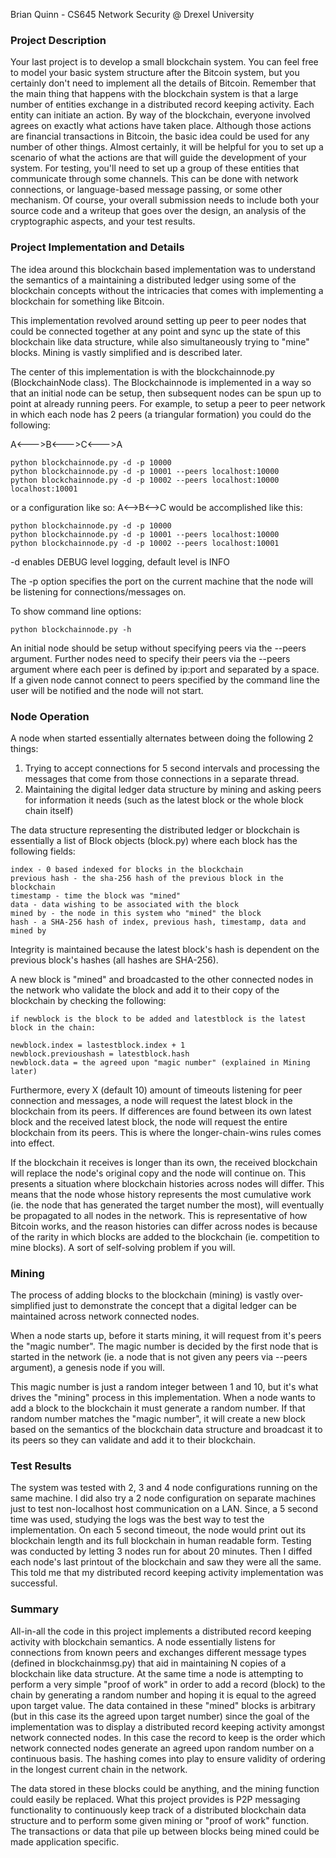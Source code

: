 Brian Quinn - CS645 Network Security @ Drexel University

### Project Description

Your last project is to develop a small blockchain system.  You can feel free to model your basic system structure after the Bitcoin system, but you certainly don't need to implement all the details of Bitcoin.  Remember that the main thing that happens with the blockchain system is that a large number of entities exchange in a distributed record keeping activity.  Each entity can initiate an action.  By way of the blockchain, everyone involved agrees on exactly what actions have taken place.  Although those actions are financial transactions in Bitcoin, the basic idea could be used for any number of other things.  Almost certainly, it will be helpful for you to set up a scenario of what the actions are that will guide the development of your system.  For testing, you'll need to set up a group of these entities that communicate through some channels.  This can be done with network connections, or language-based message passing, or some other mechanism.  Of course, your overall submission needs to include both your source code and a writeup that goes over the design, an analysis of the cryptographic aspects, and your test results.

### Project Implementation and Details

The idea around this blockchain based implementation was to understand the semantics of a maintaining a distributed ledger using some of the blockchain concepts without the intricacies that comes with implementing a blockchain for something like Bitcoin. 

This implementation revolved around setting up peer to peer nodes that could be connected together at any point and sync up the state of this blockchain like data structure, while also simultaneously trying to "mine" blocks. Mining is vastly simplified and is described later.

The center of this implementation is with the blockchainnode.py (BlockchainNode class). The Blockchainnode is implemented in a way so that an initial node can be setup, then subsequent nodes can be spun up to point at already running peers. For example, to setup a peer to peer network in which each node has 2 peers (a triangular formation) you could do the following:

A<--->B<--->C<--->A

```
python blockchainnode.py -d -p 10000
python blockchainnode.py -d -p 10001 --peers localhost:10000
python blockchainnode.py -d -p 10002 --peers localhost:10000 localhost:10001
```

or a configuration like so: A<-->B<-->C would be accomplished like this:

```
python blockchainnode.py -d -p 10000
python blockchainnode.py -d -p 10001 --peers localhost:10000
python blockchainnode.py -d -p 10002 --peers localhost:10001
```

-d enables DEBUG level logging, default level is INFO

The -p option specifies the port on the current machine that the node will be listening for connections/messages on.

To show command line options:

```
python blockchainnode.py -h 
```

An initial node should be setup without specifying peers via the --peers argument. Further nodes need to specify their peers via the --peers argument where each peer is defined by ip:port and separated by a space. If a given node cannot connect to peers specified by the command line the user will be notified and the node will not start.

### Node Operation

A node when started essentially alternates between doing the following 2 things:

1. Trying to accept connections for 5 second intervals and processing the messages that come from those connections in a separate thread. 
2. Maintaining the digital ledger data structure by mining and asking peers for information it needs (such as the latest block or the whole block chain itself)

The data structure representing the distributed ledger or blockchain is essentially a list of Block objects (block.py) where each block has the following fields:

    index - 0 based indexed for blocks in the blockchain
    previous hash - the sha-256 hash of the previous block in the blockchain
    timestamp - time the block was "mined"
    data - data wishing to be associated with the block
    mined by - the node in this system who "mined" the block
    hash - a SHA-256 hash of index, previous hash, timestamp, data and mined by

Integrity is maintained because the latest block's hash is dependent on the previous block's hashes (all hashes are SHA-256).

A new block is "mined" and broadcasted to the other connected nodes in the network who validate the block and add it to their copy of the blockchain by checking the following:

    if newblock is the block to be added and latestblock is the latest block in the chain:

    newblock.index = lastestblock.index + 1
    newblock.previoushash = latestblock.hash
    newblock.data = the agreed upon "magic number" (explained in Mining later)

Furthermore, every X (default 10) amount of timeouts listening for peer connection and messages, a node will request the latest block in the blockchain from its peers. If differences are found between its own latest block and the received latest block, the node will request the entire blockchain from its peers. This is where the longer-chain-wins rules comes into effect.

If the blockchain it receives is longer than its own, the received blockchain will replace the node's original copy and the node will continue on. This presents a situation where blockchain histories across nodes will differ. This means that the node whose history represents the most cumulative work (ie. the node that has generated the target number the most), will eventually be propagated to all nodes in the network. This is representative of how Bitcoin works, and the reason histories can differ across nodes is because of the rarity in which blocks are added to the blockchain (ie. competition to mine blocks). A sort of self-solving problem if you will.

### Mining

The process of adding blocks to the blockchain (mining) is vastly over-simplified just to demonstrate the concept that a digital ledger can be maintained across network connected nodes.

When a node starts up, before it starts mining, it will request from it's peers the "magic number". The magic number is decided by the first node that is started in the network (ie. a node that is not given any peers via --peers argument), a genesis node if you will.

This magic number is just a random integer between 1 and 10, but it's what drives the "mining" process in this implementation. When a node wants to add a block to the blockchain it must generate a random number. If that random number matches the "magic number", it will create a new block based on the semantics of the blockchain data structure and broadcast it to its peers so they can validate and add it to their blockchain.

### Test Results

The system was tested with 2, 3 and 4 node configurations running on the same machine. I did also try a 2 node configuration on separate machines just to test non-localhost host communication on a LAN. Since, a 5 second time was used, studying the logs was the best way to test the implementation. On each 5 second timeout, the node would print out its blockchain length and its full blockchain in human readable form. Testing was conducted by letting 3 nodes run for about 20 minutes. Then I diffed each node's last printout of the blockchain and saw they were all the same. This told me that my distributed record keeping activity implementation was successful.

### Summary

All-in-all the code in this project implements a distributed record keeping activity with blockchain semantics. A node essentially listens for connections from known peers and exchanges different message types (defined in blockchainmsg.py) that aid in maintaining N copies of a blockchain like data structure. At the same time a node is attempting to perform a very simple "proof of work" in order to add a record (block) to the chain by generating a random number and hoping it is equal to the agreed upon target value. The data contained in these "mined" blocks is arbitrary (but in this case its the agreed upon target number) since the goal of the implementation was to display a distributed record keeping activity amongst network connected nodes. In this case the record to keep is the order which network connected nodes generate an agreed upon random number on a continuous basis. The hashing comes into play to ensure validity of ordering in the longest current chain in the network.

The data stored in these blocks could be anything, and the mining function could easily be replaced. What this project provides is P2P messaging functionality to continuously keep track of a distributed blockchain data structure and to perform some given mining or "proof of work" function. The transactions or data that pile up between blocks being mined could be made application specific.
